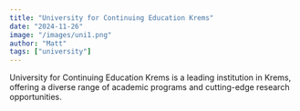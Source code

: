 ```yaml
---
title: "University for Continuing Education Krems"
date: "2024-11-26"
image: "/images/uni1.png"
author: "Matt"
tags: ["university"]
---
```

University for Continuing Education Krems is a leading institution in Krems, offering a diverse range of academic programs and cutting-edge research opportunities.
